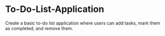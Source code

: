 # To-Do-List-Application
Create a basic to-do list application where users can add tasks, mark them as completed, and remove them.
